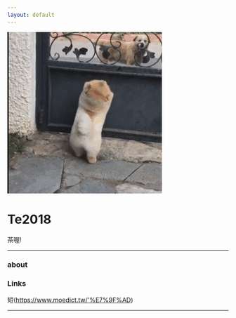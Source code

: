 ```yaml
---
layout: default
---
```


![avatar](Te2018.jpg)

# Te2018

茶喔!

- - -

### about



### Links

短(https://www.moedict.tw/'%E7%9F%AD)

- - -
